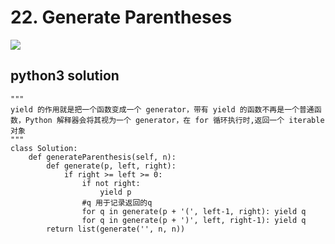 # 22. Generate Parentheses
<img src="https://github.com/vampire1996/LeetCode/blob/master/Problems/1-100/22.%20Generate%20Parentheses/problem.png"/>

## python3 solution
```python3
"""
yield 的作用就是把一个函数变成一个 generator，带有 yield 的函数不再是一个普通函数，Python 解释器会将其视为一个 generator，在 for 循环执行时,返回一个 iterable 对象
"""
class Solution:
    def generateParenthesis(self, n):
        def generate(p, left, right):
            if right >= left >= 0:
                if not right:
                    yield p
                #q 用于记录返回的q   
                for q in generate(p + '(', left-1, right): yield q
                for q in generate(p + ')', left, right-1): yield q
        return list(generate('', n, n))
```
